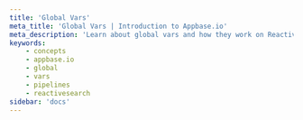 ```yaml
---
title: 'Global Vars'
meta_title: 'Global Vars | Introduction to Appbase.io'
meta_description: 'Learn about global vars and how they work on ReactiveSearch Pipelines'
keywords:
    - concepts
    - appbase.io
    - global
    - vars
    - pipelines
    - reactivesearch
sidebar: 'docs'
---
```


